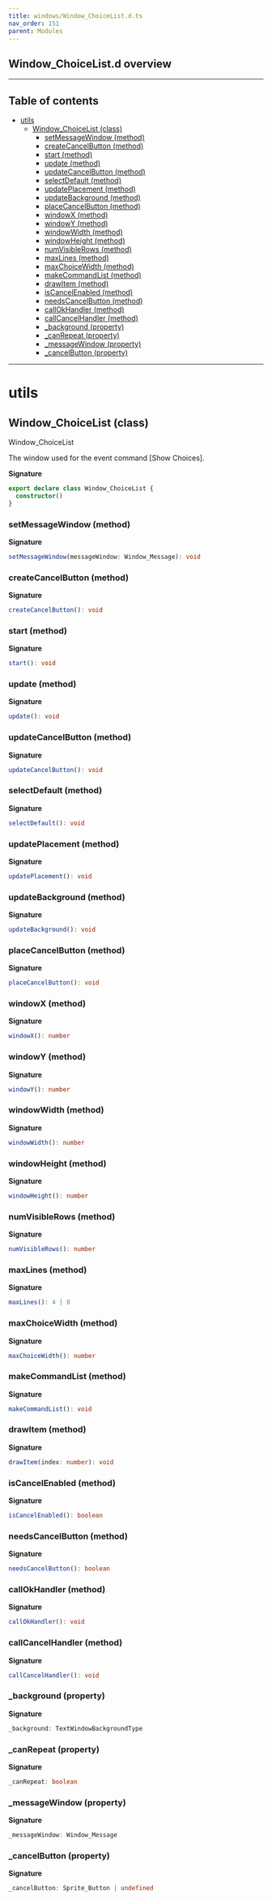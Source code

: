```yaml
---
title: windows/Window_ChoiceList.d.ts
nav_order: 151
parent: Modules
---
```


## Window_ChoiceList.d overview

---

<h2 class="text-delta">Table of contents</h2>

- [utils](#utils)
  - [Window_ChoiceList (class)](#window_choicelist-class)
    - [setMessageWindow (method)](#setmessagewindow-method)
    - [createCancelButton (method)](#createcancelbutton-method)
    - [start (method)](#start-method)
    - [update (method)](#update-method)
    - [updateCancelButton (method)](#updatecancelbutton-method)
    - [selectDefault (method)](#selectdefault-method)
    - [updatePlacement (method)](#updateplacement-method)
    - [updateBackground (method)](#updatebackground-method)
    - [placeCancelButton (method)](#placecancelbutton-method)
    - [windowX (method)](#windowx-method)
    - [windowY (method)](#windowy-method)
    - [windowWidth (method)](#windowwidth-method)
    - [windowHeight (method)](#windowheight-method)
    - [numVisibleRows (method)](#numvisiblerows-method)
    - [maxLines (method)](#maxlines-method)
    - [maxChoiceWidth (method)](#maxchoicewidth-method)
    - [makeCommandList (method)](#makecommandlist-method)
    - [drawItem (method)](#drawitem-method)
    - [isCancelEnabled (method)](#iscancelenabled-method)
    - [needsCancelButton (method)](#needscancelbutton-method)
    - [callOkHandler (method)](#callokhandler-method)
    - [callCancelHandler (method)](#callcancelhandler-method)
    - [\_background (property)](#_background-property)
    - [\_canRepeat (property)](#_canrepeat-property)
    - [\_messageWindow (property)](#_messagewindow-property)
    - [\_cancelButton (property)](#_cancelbutton-property)

---

# utils

## Window_ChoiceList (class)

Window_ChoiceList

The window used for the event command [Show Choices].

**Signature**

```ts
export declare class Window_ChoiceList {
  constructor()
}
```

### setMessageWindow (method)

**Signature**

```ts
setMessageWindow(messageWindow: Window_Message): void
```

### createCancelButton (method)

**Signature**

```ts
createCancelButton(): void
```

### start (method)

**Signature**

```ts
start(): void
```

### update (method)

**Signature**

```ts
update(): void
```

### updateCancelButton (method)

**Signature**

```ts
updateCancelButton(): void
```

### selectDefault (method)

**Signature**

```ts
selectDefault(): void
```

### updatePlacement (method)

**Signature**

```ts
updatePlacement(): void
```

### updateBackground (method)

**Signature**

```ts
updateBackground(): void
```

### placeCancelButton (method)

**Signature**

```ts
placeCancelButton(): void
```

### windowX (method)

**Signature**

```ts
windowX(): number
```

### windowY (method)

**Signature**

```ts
windowY(): number
```

### windowWidth (method)

**Signature**

```ts
windowWidth(): number
```

### windowHeight (method)

**Signature**

```ts
windowHeight(): number
```

### numVisibleRows (method)

**Signature**

```ts
numVisibleRows(): number
```

### maxLines (method)

**Signature**

```ts
maxLines(): 4 | 8
```

### maxChoiceWidth (method)

**Signature**

```ts
maxChoiceWidth(): number
```

### makeCommandList (method)

**Signature**

```ts
makeCommandList(): void
```

### drawItem (method)

**Signature**

```ts
drawItem(index: number): void
```

### isCancelEnabled (method)

**Signature**

```ts
isCancelEnabled(): boolean
```

### needsCancelButton (method)

**Signature**

```ts
needsCancelButton(): boolean
```

### callOkHandler (method)

**Signature**

```ts
callOkHandler(): void
```

### callCancelHandler (method)

**Signature**

```ts
callCancelHandler(): void
```

### \_background (property)

**Signature**

```ts
_background: TextWindowBackgroundType
```

### \_canRepeat (property)

**Signature**

```ts
_canRepeat: boolean
```

### \_messageWindow (property)

**Signature**

```ts
_messageWindow: Window_Message
```

### \_cancelButton (property)

**Signature**

```ts
_cancelButton: Sprite_Button | undefined
```
